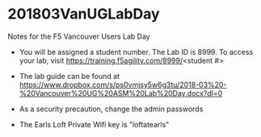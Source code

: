 # 201803VanUGLabDay
Notes for the F5 Vancouver Users Lab Day

* You will be assigned a student number. The Lab ID is 8999. To access your lab, visit https://training.f5agility.com/8999/<student #>

* The lab guide can be found at https://www.dropbox.com/s/ps0vmjsy5w6g3tu/2018-03%20-%20Vancouver%20UG%20ASM%20Lab%20Day.docx?dl=0

* As a security precaution, change the admin passwords

* The Earls Loft Private Wifi key is "loftatearls"
